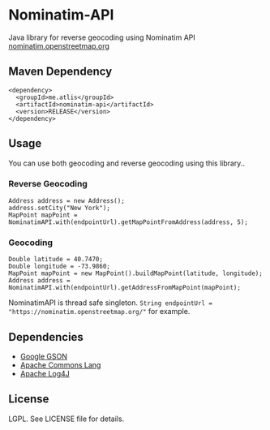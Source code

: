 # Nominatim-API
Java library for reverse geocoding using Nominatim API [nominatim.openstreetmap.org](https://nominatim.openstreetmap.org/)

## Maven Dependency
```
<dependency>
  <groupId>me.atlis</groupId>
  <artifactId>nominatim-api</artifactId>
  <version>RELEASE</version>
</dependency>
```

## Usage

You can use both geocoding and reverse geocoding using this library..

### Reverse Geocoding
```
Address address = new Address();
address.setCity("New York");
MapPoint mapPoint = NominatimAPI.with(endpointUrl).getMapPointFromAddress(address, 5);
```
### Geocoding
```
Double latitude = 40.7470;
Double longitude = -73.9860;
MapPoint mapPoint = new MapPoint().buildMapPoint(latitude, longitude);
Address address = NominatimAPI.with(endpointUrl).getAddressFromMapPoint(mapPoint);
```

NominatimAPI is thread safe singleton. ```String endpointUrl = "https://nominatim.openstreetmap.org/"``` for example.

## Dependencies

* [Google GSON](https://github.com/google/gson)
* [Apache Commons Lang](http://commons.apache.org/proper/commons-lang/)
* [Apache Log4J](http://logging.apache.org/log4j/2.x/)

## License

LGPL. See LICENSE file for details.


